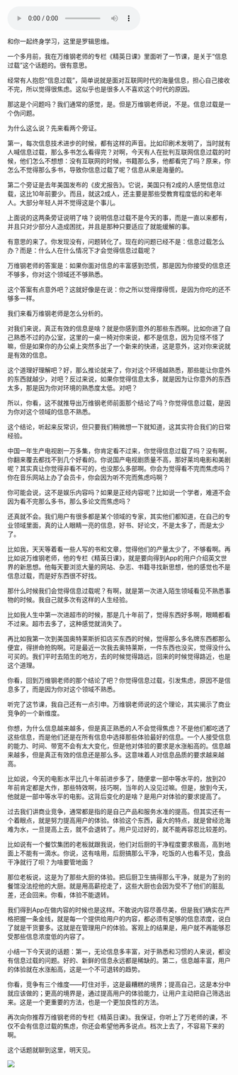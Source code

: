 <audio src="http://igetoss.cdn.igetget.com/mp3/201807/23/201807231613384059871038.mp3" controls="controls">您的浏览器不支持 audio 标签。</audio><p>和你一起终身学习，这里是罗辑思维。<br></p><p>一个多月前，我在万维钢老师的专栏《精英日课》里面听了一节课，是关于“信息过载”这个话题的。很有意思。</p><p>经常有人抱怨“信息过载”，简单说就是面对互联网时代的海量信息，担心自己接收不完，所以觉得很焦虑。这似乎也是很多人不喜欢这个时代的原因。</p><p>那这是个问题吗？我们通常的感觉，是。但是万维钢老师说，不是。信息过载是一个伪问题。</p><p>为什么这么说？先来看两个旁证。</p><p>第一，每次信息技术进步的时候，都有这样的声音。比如印刷术发明了，当时就有人喊信息过载，那么多书怎么看得完？对啊，今天有人在批判互联网信息过载的时候，他们怎么不想想：没有互联网的时候，书籍那么多，他都看完了吗？原来，你怎么不觉得那么多书，导致你信息过载了呢？信息从来是海量的。</p><p>第二个旁证是去年美国发布的《皮尤报告》。它说，美国只有2成的人感觉信息过载，这比10年前要少。而且，就这2成人，还主要是那些受教育程度低的和老年人。大部分年轻人并不觉得这是个事儿。</p><p>上面说的这两条旁证说明了啥？说明信息过载不是今天的事，而是一直以来都有，并且只对少部分人造成困扰，并且是那种只要适应了就能缓解的事。</p><p>有意思的来了。你发现没有，问题转化了。现在的问题已经不是：信息过载怎么办？而是：什么人在什么情况下才会觉得信息过载呢？</p><p>万维钢老师的答案是：如果你面对信息的丰富感到恐慌，那是因为你接受的信息还不够多，你对这个领域还不够熟悉。</p><p>这个答案有点意外吧？这就好像是在说：你之所以觉得撑得慌，是因为你吃的还不够多一样。</p><p>我们来看万维钢老师是怎么分析的。</p><p>对我们来说，真正有效的信息是啥？就是你感到意外的那些东西啊。比如你进了自己熟悉不过的办公室，这里的一桌一椅对你来说，都不是信息，因为见怪不怪了嘛，但是如果你的办公桌上突然多出了一个新来的快递，这是意外，这对你来说就是有效的信息。</p><p>这个道理好理解吧？好，那么推论就来了，你对这个环境越熟悉，那些能让你意外的东西就越少，对吧？反过来说，如果你觉得信息太多，就是因为让你意外的东西太多，那是因为你对环境的熟悉度太低。对吧？</p><p>所以，你看，这不就推导出万维钢老师前面那个结论了吗？你觉得信息过载，是因为你对这个领域的信息不熟悉。</p><p>这个结论，听起来反常识，但只要我们稍微想一下就知道，这其实符合我们的日常经验。</p><p>中国一年生产电视剧一万多集，你肯定看不过来，你觉得信息过载了吗？没有啊，你翻来覆去都找不到几个好看的。你说国产电视剧质量不高，那好莱坞电影和美剧呢？其实真让你觉得非看不可的，也没那么多部啊。你会为觉得看不完而焦虑吗？你在音乐网站上办了会员卡，你会因为听不完而焦虑吗啊？</p><p>你可能会说，这不是娱乐内容吗？如果是正经内容呢？比如说一个学者，难道不会因为看不完那么多书，那么多论文而焦虑吗？</p><p>还真就不会。我们用户有很多都是某个领域的专家，其实他们都知道，在自己的专业领域里面，真的让人眼睛一亮的信息，好书、好论文，不是太多了，而是太少了。</p><p>比如我，天天等着看一些人写的书和文章，觉得他们的产量太少了，不够看啊。再比如说万维钢老师，他的专栏《精英日课》，就是要向得到App的用户介绍英文世界的新思想。他每天要浏览大量的网站、杂志、书籍寻找新思想，他的感觉也不是信息过载，而是好东西很不好找。</p><p>那什么时候我们会觉得信息过载呢？有啊，就是第一次进入陌生领域看见不熟悉事物的时候。我自己就多次有这样的人生经验。</p><p>比如我人生中第一次进超市的时候，那是几十年前了，觉得东西好多啊，眼睛都看不过来。超市去多了，这种感觉就消失了。</p><p>再比如我第一次到美国奥特莱斯折扣店买东西的时候，觉得那么多名牌东西都那么便宜，得拼命抢购啊。可是最近一次我去奥特莱斯，一件东西也没买，觉得没什么可买的。我们平时去陌生的地方，去的时候觉得路远，回来的时候觉得路近，也是这个道理。</p><p>你看，回到万维钢老师的那个结论了吧？你觉得信息过载，引发焦虑，原因不是信息多了，而是因为你对这个领域不熟悉。</p><p>听完了这节课，我自己还有一点引申。万维钢老师说的这个理论，其实揭示了商业竞争的一个新维度。</p><p>你想，为什么信息越来越多，但是真正熟悉的人不会觉得焦虑？不是他们都吃透了这些信息，而是他们还是在所有信息中选择那些体验最好的信息。一个人接受信息的能力、时间、带宽不会有太大变化，但是他对体验的要求是水涨船高的。信息越来越多，但是真正有效的信息还是那么多。这意味着人对信息品质的要求越来越高。</p><p>比如说，今天的电影水平比几十年前进步多了，随便拿一部中等水平的，放到20年前肯定都是大作，那些特效啊，技巧啊，当年的人没见过嘛。但是，放到今天，他就是一部中等水平的电影。这背后变化的是啥？是用户对体验的要求提高了。</p><p>过去我们讲商业竞争，通常都是指的是自己产品和服务水准的提高。但其实还有一个着眼点，就是努力提高用户的体验。体验这个东西，最大的特点，就是曾经沧海难为水，一旦提高上去，就不会退转了。用户见过好的，就不能再容忍比较差的。</p><p>比如说有一个餐饮集团的老板就跟我说，他们对后厨的干净程度要求极高，高到地面上不能有一滴水。你说，这有啥用，后厨搞那么干净，吃饭的人也看不见，食品干净就行了呗？为啥要管地面？</p><p>那位老板说，这是为了那些大厨的体验。把后厨卫生搞得那么干净，就是为了别的餐馆没法挖他的大厨。就是用高薪挖走了，这些大厨也会因为受不了他们的脏乱差，还会回来。你看，体验不能退转。</p><p>我们得到App在做内容的时候也是这样。不敢说内容尽善尽美，但是我们确实在严格把握一条金线，就是每一个提供给用户的内容，都必须有足够的信息浓度，说白了就是干货要多。这就是在管理用户的体验。客观上的结果是，用户就不再能够忍受那些信息浓度低的内容了。</p><p>小结一下今天说的话题：第一，无论信息多丰富，对于熟悉和习惯的人来说，都没有信息过载的问题。好的、新鲜的信息永远都是稀缺的。第二，信息越丰富，用户的体验就在水涨船高，这是一个不可退转的趋势。</p><p>你看，竞争有三个维度——盯住对手，这是最糟糕的境界；提高自己，这是本分中就应该做的；更高的境界是，通过提高用户的体验能力，让用户主动把自己筛选出来。这是一个更重要的方法，也是一个更加良性的方法。</p><p>再次向你推荐万维钢老师的专栏《精英日课》。我保证，你听上了万老师的课，不仅不会有信息过载的焦虑，你还会希望他再多说点。档次上去了，不容易下来的啊。</p><p>这个话题就聊到这里，明天见。</p><img src="https://piccdn.igetget.com/img/201807/04/201807041405557916514447.jpg" />
